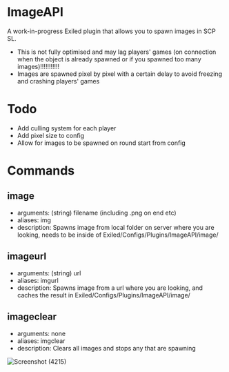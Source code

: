 # ImageAPI
A work-in-progress Exiled plugin that allows you to spawn images in SCP SL.
+ This is not fully optimised and may lag players' games (on connection when the object is already spawned or if you spawned too many images)!!!!!!!!!!!
+ Images are spawned pixel by pixel with a certain delay to avoid freezing and crashing players' games

# Todo
+ Add culling system for each player
+ Add pixel size to config
+ Allow for images to be spawned on round start from config
  
# Commands
## image
+ arguments: (string) filename (including .png on end etc)
+ aliases: img
+ description: Spawns image from local folder on server where you are looking, needs to be inside of Exiled/Configs/Plugins/ImageAPI/image/
## imageurl
+ arguments: (string) url
+ aliases: imgurl
+ description: Spawns image from a url where you are looking, and caches the result in Exiled/Configs/Plugins/ImageAPI/image/
## imageclear
+ arguments: none
+ aliases: imgclear
+ description: Clears all images and stops any that are spawning

![Screenshot (4215)](https://github.com/morgana-x/ImageAPI/assets/89588301/9d47ca01-fac5-4bbb-b8cd-06ffb6292219)
